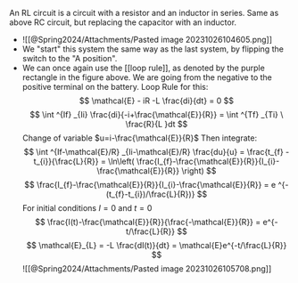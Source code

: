 An RL circuit is a circuit with a resistor and an inductor in series. Same as above RC circuit, but replacing the capacitor with an inductor. 
- ![[@Spring2024/Attachments/Pasted image 20231026104605.png]]
- We "start" this system the same way as the last system, by flipping the switch to the "A position".
- We can once again use the [[loop rule]], as denoted by the purple rectangle in the figure above. We are going from the negative to the positive terminal on the battery. 
Loop Rule for this: 
$$
\mathcal{E} - iR -L \frac{di}{dt} = 0 
$$
$$
\int ^{If} _{Ii} \frac{di}{-i+\frac{\mathcal{E}}{R}} =  \int ^{Tf} _{Ti} \ \frac{R}{L }dt
$$
Change of variable $u=i-\frac{\mathcal{E}}{R}$ 
Then integrate: 
$$
\int ^{If-\mathcal{E}/R} _{Ii-\mathcal{E}/R} \frac{du}{u} = \frac{t_{f} - t_{i}}{\frac{L}{R}} = \ln\left( \frac{I_{f}-\frac{\mathcal{E}}{R}}{I_{i}-\frac{\mathcal{E}}{R}} \right)
$$
$$
\frac{I_{f}-\frac{\mathcal{E}}{R}}{I_{i}-\frac{\mathcal{E}}{R}}  = e ^{-(t_{f}-t_{i})/\frac{L}{R})}
$$
For initial conditions $I =0$ and $t = 0$
$$
\frac{I(t)-\frac{\mathcal{E}}{R}}{\frac{-\mathcal{E}}{R}} = e^{-t/\frac{L}{R}}
$$
$$
\mathcal{E}_{L} = -L \frac{dI(t)}{dt} = \mathcal{E}e^{-t/\frac{L}{R}}
$$
![[@Spring2024/Attachments/Pasted image 20231026105708.png]]
